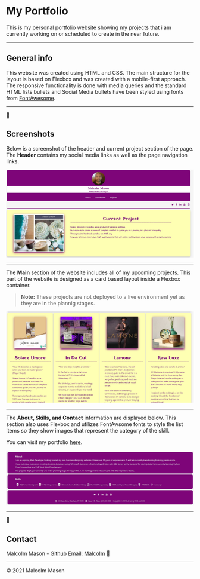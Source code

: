 # My Portfolio

This is my personal portfolio website showing my projects that i am currently working on or scheduled to create in the near future.

---

## General info

This website was created using HTML and CSS. The main structure for the layout is based on Flexbox and was created with a mobile-first approach. The responsive functionality is done with media queries and the standard HTML lists bullets and Social Media bullets have been styled using fonts from [FontAwesome](https://fontawesome.com).

---

📸

## Screenshots

Below is a screenshot of the header and current project section of the page. The **Header** contains my social media links as well as the page navigation links.

![Homepage Screenshot](/assets/images/pageheader.JPG)

---

The **Main** section of the website includes all of my upcoming projects. This part of the website is designed as a card based layout inside a Flexbox container.

> **Note:** These projects are not deployed to a live environment yet as they are in the plannig stages.

![Body](/assets/images/projects.JPG)

---

The **About, Skills, and Contact** information are displayed below. This section also uses Flexbox and utilizes FontAwsome fonts to style the list items so they show images that represent the category of the skill.

You can visit my portfolio [here](https://malmason.github.io/masonprofile/).

![About](/assets/images/about.JPG)

---

📱

## Contact

Malcolm Mason - [Github](https://github.com/malmason) Email: [Malcolm](mailto:malmason66@gmail.com) 📧

---

&copy; 2021 Malcolm Mason
